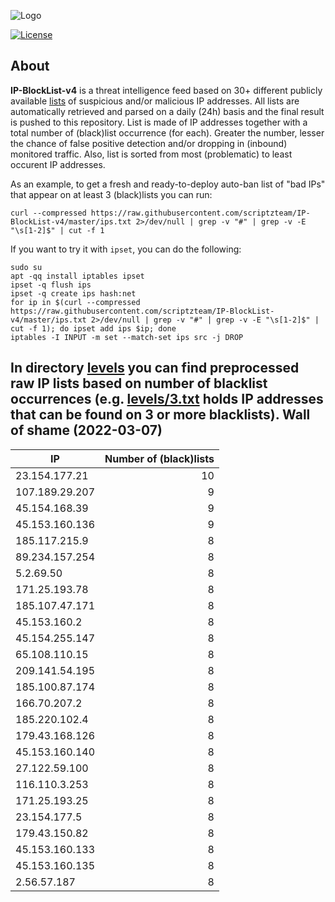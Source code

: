 ![Logo](https://i.imgur.com/PyKLAe7.png)

[![License](https://img.shields.io/badge/license-The_Unlicense-red.svg)](https://unlicense.org/)

About
----

**IP-BlockList-v4** is a threat intelligence feed based on 30+ different publicly available [lists](https://github.com/stamparm/maltrail) of suspicious and/or malicious IP addresses. All lists are automatically retrieved and parsed on a daily (24h) basis and the final result is pushed to this repository. List is made of IP addresses together with a total number of (black)list occurrence (for each). Greater the number, lesser the chance of false positive detection and/or dropping in (inbound) monitored traffic. Also, list is sorted from most (problematic) to least occurent IP addresses.

As an example, to get a fresh and ready-to-deploy auto-ban list of "bad IPs" that appear on at least 3 (black)lists you can run:

```
curl --compressed https://raw.githubusercontent.com/scriptzteam/IP-BlockList-v4/master/ips.txt 2>/dev/null | grep -v "#" | grep -v -E "\s[1-2]$" | cut -f 1
```

If you want to try it with `ipset`, you can do the following:

```
sudo su
apt -qq install iptables ipset
ipset -q flush ips
ipset -q create ips hash:net
for ip in $(curl --compressed https://raw.githubusercontent.com/scriptzteam/IP-BlockList-v4/master/ips.txt 2>/dev/null | grep -v "#" | grep -v -E "\s[1-2]$" | cut -f 1); do ipset add ips $ip; done
iptables -I INPUT -m set --match-set ips src -j DROP
```

In directory [levels](levels) you can find preprocessed raw IP lists based on number of blacklist occurrences (e.g. [levels/3.txt](levels/3.txt) holds IP addresses that can be found on 3 or more blacklists).
Wall of shame (2022-03-07)
----

|IP|Number of (black)lists|
|---|--:|
23.154.177.21|10
107.189.29.207|9
45.154.168.39|9
45.153.160.136|9
185.117.215.9|8
89.234.157.254|8
5.2.69.50|8
171.25.193.78|8
185.107.47.171|8
45.153.160.2|8
45.154.255.147|8
65.108.110.15|8
209.141.54.195|8
185.100.87.174|8
166.70.207.2|8
185.220.102.4|8
179.43.168.126|8
45.153.160.140|8
27.122.59.100|8
116.110.3.253|8
171.25.193.25|8
23.154.177.5|8
179.43.150.82|8
45.153.160.133|8
45.153.160.135|8
2.56.57.187|8

